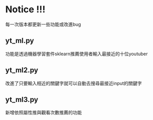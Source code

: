 # Notice !!!
每一次版本都更新一些功能或改進bug

## yt_ml.py
功能是透過機器學習套件sklearn推薦使用者輸入最接近的十位youtuber

## yt_ml2.py
改進了只要輸入相近的關鍵字就可以自動去搜尋最接近input的關鍵字

## yt_ml3.py
新增依照屬性推與觀看次數推薦的功能
